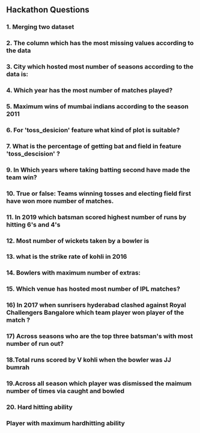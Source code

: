 ## Hackathon Questions

### 1. Merging two dataset

### 2. The column which has the most missing values according to the data

### 3. City which hosted most number of seasons according to the data is:

### 4. Which year has the most number of matches played? 

### 5. Maximum wins of mumbai indians according to the season 2011

### 6. For 'toss_desicion' feature what kind of plot is suitable?

### 7.  What is the percentage of getting bat and field in feature 'toss_descision' ?

### 9. In Which years where taking batting second have made the team win?

### 10. True or false: Teams winning tosses and electing field first have won more number of matches.

### 11. In 2019 which batsman scored highest number of runs by hitting 6's and 4's

### 12. Most number of wickets taken by a bowler is

### 13.  what is the strike rate of kohli in 2016

### 14.  Bowlers with maximum number of extras:

### 15. Which venue has hosted most number of IPL matches?

### 16) In 2017 when sunrisers hyderabad clashed against Royal Challengers Bangalore which team player won player of the match ?

### 17) Across seasons who are the top three batsman's with most number of run out?

### 18.Total runs scored by V kohli when the bowler was JJ bumrah

### 19.Across all season which player was dismissed the maimum number of times via caught and bowled

### 20. Hard hitting ability

### Player with maximum hardhitting ability

